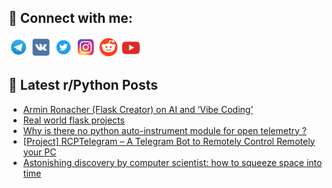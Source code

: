 ## 🔎 Connect with me:
[<img src="https://github.com/bullbesh/bullbesh/blob/main/images/Telegram.png" width="32" height="32" />](https://t.me/bullbesh)
[<img src="https://github.com/bullbesh/bullbesh/blob/main/images/VK.png" width="32" height="32" />](https://vk.com/bullbesh)
[<img src="https://github.com/bullbesh/bullbesh/blob/main/images/Twitter.png" width="32" height="32" />](https://twitter.com/bullbesh1)
[<img src="https://github.com/bullbesh/bullbesh/blob/main/images/Instagram.png" width="32" height="32" />](https://www.instagram.com/bullbesh)
[<img src="https://github.com/bullbesh/bullbesh/blob/main/images/Reddit.png" width="32" height="32" />](https://www.reddit.com/user/bullbesh)
[<img src="https://github.com/bullbesh/bullbesh/blob/main/images/YouTube.png" width="32" height="32" />](https://www.youtube.com/channel/UCtfjRs6uzgq5mfm8S06WTcg)

## 📕 Latest r/Python Posts
<!-- BLOG-POST-LIST:START -->
- [Armin Ronacher &lpar;Flask Creator&rpar; on AI and ‘Vibe Coding’](https://www.reddit.com/r/Python/comments/1l6jx0p/armin_ronacher_flask_creator_on_ai_and_vibe_coding/)
- [Real world flask projects](https://www.reddit.com/r/Python/comments/1l6g3eg/real_world_flask_projects/)
- [Why is there no python auto-instrument module for open telemetry ?](https://www.reddit.com/r/Python/comments/1l6crs2/why_is_there_no_python_autoinstrument_module_for/)
- [[Project] RCPTelegram – A Telegram Bot to Remotely Control Remotely your PC](https://www.reddit.com/r/Python/comments/1l69934/project_rcptelegram_a_telegram_bot_to_remotely/)
- [Astonishing discovery by computer scientist: how to squeeze space into time](https://www.reddit.com/r/Python/comments/1l63xae/astonishing_discovery_by_computer_scientist_how/)
<!-- BLOG-POST-LIST:END -->
